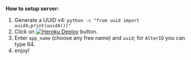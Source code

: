 **How to setup server:**

1. Generate a UUID v4: `python -c "from uuid import uuid4;print(uuid4())"`
2. Click on [![Heroku Deploy](https://www.herokucdn.com/deploy/button.svg)](https://heroku.com/deploy?template=https://github.com/hangman1998/heroku-v2ray) button.
3. Enter `app_name` (choose any free name) and `uuid`; for `AlterID` you can type 64.
4. enjoy!
